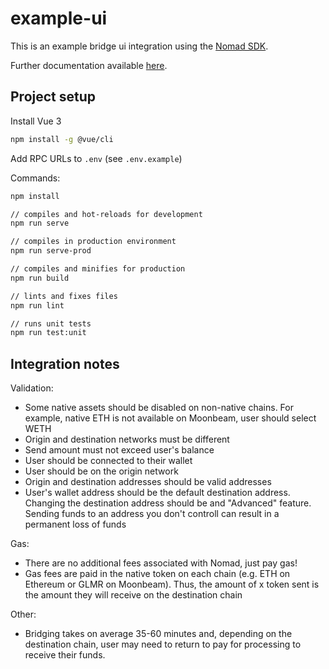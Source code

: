 # example-ui

This is an example bridge ui integration using the [Nomad SDK](https://www.npmjs.com/package/@nomad-xyz/sdk).

Further documentation available [here](https://docs.nomad.xyz/bridge).

## Project setup

Install Vue 3
```bash
npm install -g @vue/cli
```

Add RPC URLs to `.env` (see `.env.example`)

Commands:
```bash
npm install

// compiles and hot-reloads for development
npm run serve

// compiles in production environment
npm run serve-prod

// compiles and minifies for production
npm run build

// lints and fixes files
npm run lint

// runs unit tests
npm run test:unit
```

## Integration notes

Validation:
 - Some native assets should be disabled on non-native chains. For example, native ETH is not available on Moonbeam, user should select WETH
 - Origin and destination networks must be different
 - Send amount must not exceed user's balance
 - User should be connected to their wallet
 - User should be on the origin network
 - Origin and destination addresses should be valid addresses
 - User's wallet address should be the default destination address. Changing the destination address should be and "Advanced" feature. Sending funds to an address you don't controll can result in a permanent loss of funds

Gas:
 - There are no additional fees associated with Nomad, just pay gas!
 - Gas fees are paid in the native token on each chain (e.g. ETH on Ethereum or GLMR on Moonbeam). Thus, the amount of x token sent is the amount they will receive on the destination chain

Other:
 - Bridging takes on average 35-60 minutes and, depending on the destination chain, user may need to return to pay for processing to receive their funds.
